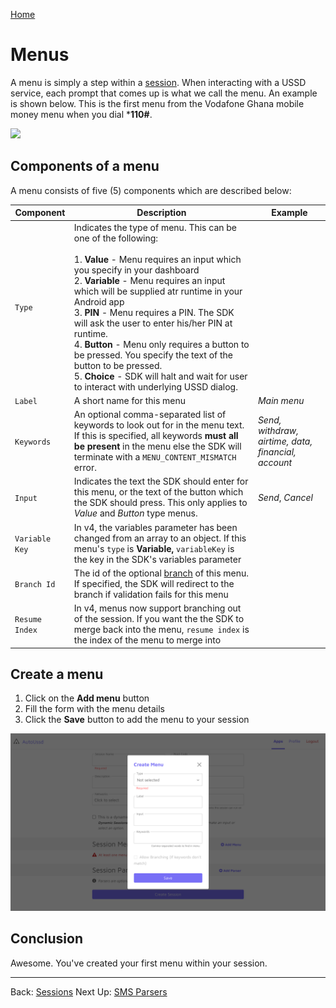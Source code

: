 [Home](./README.md)

# Menus

A menu is simply a step within a [session](./02.Sessions.md). When interacting
with a USSD service, each prompt that comes up is what we call the menu. An
example is shown below. This is the first menu from the Vodafone Ghana mobile
money menu when you dial ***110#**.

![](./assets/0301.png)

## Components of a menu

A menu consists of five (5) components which are described below:

| Component      | Description                                                  | Example                                             |
| -------------- | ------------------------------------------------------------ | --------------------------------------------------- |
| `Type`         | Indicates the type of menu. This can be one of the following:<br /><br />1. **Value** - Menu requires an input which you specify in your dashboard<br/>2. **Variable** - Menu requires an input which will be supplied atr runtime in your Android app<br/>3. **PIN** - Menu requires a PIN. The SDK will ask the user to enter his/her PIN at runtime.<br/>4. **Button** - Menu only requires a button to be pressed. You specify the text of the button to be pressed.<br/>5. **Choice** - SDK will halt and wait for user to interact with underlying USSD dialog. |                                                     |
| `Label`        | A short name for this menu                                   | *Main menu*                                         |
| `Keywords`     | An optional comma-separated list of keywords to look out for in the menu text. <br />If this is specified, all keywords **must all be present** in the menu else the SDK will terminate with a `MENU_CONTENT_MISMATCH` error. | *Send, withdraw, airtime, data, financial, account* |
| `Input`        | Indicates the text the SDK should enter for this menu, or the text of the button which the SDK should press. This only applies to *Value* and *Button* type menus. | *Send*, *Cancel*                                    |
| `Variable Key` | In v4, the variables parameter has been changed from an array to an object. If this menu's `type` is **Variable,**  `variableKey` is the key in the SDK's variables parameter |                                                     |
| `Branch Id`    | The id of the optional [branch](05.Branches.md) of this menu. If specified, the SDK will redirect to the branch if validation fails for this menu |                                                     |
| `Resume Index` | In v4, menus now support branching out of the session. If you want the the SDK to merge back into the menu, `resume index` is the index of the menu to merge into |                                                     |

## Create a menu

1. Click on the **Add menu** button
2. Fill the form with the menu details
3. Click the **Save** button to add the menu to your session

![](./assets/0302.png)

## Conclusion

Awesome. You've created your first menu within your session.



---

Back: [Sessions](./02.Sessions.md)    Next Up: [SMS Parsers](./04.Parsers.md)
